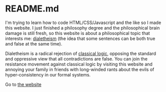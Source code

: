 # README.md

I'm trying to learn how to code HTML/CSS/Javascript and the like so I made this website. I just finished a philosophy degree and the philosophical brain damage is still fresh, so this website is about a philosophical topic that interests me: [dialetheism](https://plato.stanford.edu/entries/dialetheism/) (the idea that some sentences can be both true and false at the same time).

Dialetheism is a radical rejection of [classical logic](https://plato.stanford.edu/entries/logic-classical/), opposing the standard and oppressive view that all contradictions are false. You can join the resistance movement against classical logic by visiting this website and annoying your family in friends with long-winded rants about the evils of hyper-consistency in our formal systems.

Go to [the website](604adrian.github.io/website/)
